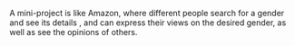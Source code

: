 A mini-project is like Amazon, where different people search for a gender and see its details , and can express their views on the desired gender, as well as see the opinions of others.
